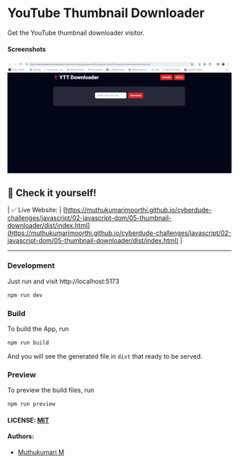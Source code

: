 # YouTube Thumbnail Downloader

Get the YouTube thumbnail downloader visitor.

#### Screenshots

![Screenshot](./assets/images/Screenshot%202024-01-09%20135200.png)

## 🎉 Check it yourself!

| ✅ Live Website: | [https://muthukumarimoorthi.github.io/cyberdude-challenges/javascript/02-javascript-dom/05-thumbnail-downloader/dist/index.html](https://muthukumarimoorthi.github.io/cyberdude-challenges/javascript/02-javascript-dom/05-thumbnail-downloader/dist/index.html)                                                                                            |

---

### Development

Just run and visit http://localhost:5173

```bash
npm run dev
```

### Build

To build the App, run

```bash
npm run build
```

And you will see the generated file in `dist` that ready to be served.

### Preview

To preview the build files, run

```bash
npm run preview
```

#### LICENSE: [MIT](./LICENSE)

#### Authors:

- [Muthukumari M](https://www.linkedin.com/in/muthukumari-m-8a1415221/)
